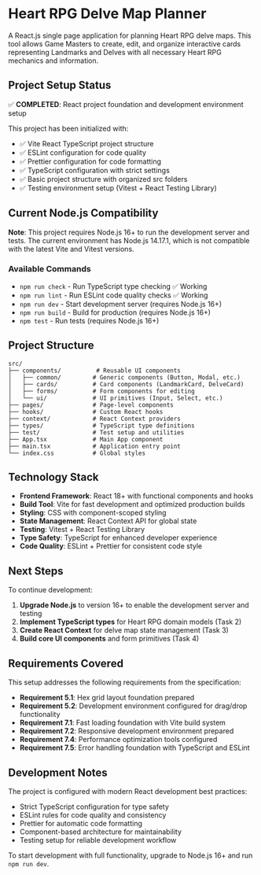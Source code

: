 # Heart RPG Delve Map Planner

A React.js single page application for planning Heart RPG delve maps. This tool allows Game Masters to create, edit, and organize interactive cards representing Landmarks and Delves with all necessary Heart RPG mechanics and information.

## Project Setup Status

✅ **COMPLETED**: React project foundation and development environment setup

This project has been initialized with:

- ✅ Vite React TypeScript project structure
- ✅ ESLint configuration for code quality
- ✅ Prettier configuration for code formatting  
- ✅ TypeScript configuration with strict settings
- ✅ Basic project structure with organized src folders
- ✅ Testing environment setup (Vitest + React Testing Library)

## Current Node.js Compatibility

**Note**: This project requires Node.js 16+ to run the development server and tests. The current environment has Node.js 14.17.1, which is not compatible with the latest Vite and Vitest versions.

### Available Commands

- `npm run check` - Run TypeScript type checking ✅ Working
- `npm run lint` - Run ESLint code quality checks ✅ Working
- `npm run dev` - Start development server (requires Node.js 16+)
- `npm run build` - Build for production (requires Node.js 16+)
- `npm test` - Run tests (requires Node.js 16+)

## Project Structure

```
src/
├── components/          # Reusable UI components
│   ├── common/         # Generic components (Button, Modal, etc.)
│   ├── cards/          # Card components (LandmarkCard, DelveCard)
│   ├── forms/          # Form components for editing
│   └── ui/             # UI primitives (Input, Select, etc.)
├── pages/              # Page-level components
├── hooks/              # Custom React hooks
├── context/            # React Context providers
├── types/              # TypeScript type definitions
├── test/               # Test setup and utilities
├── App.tsx             # Main App component
├── main.tsx            # Application entry point
└── index.css           # Global styles
```

## Technology Stack

- **Frontend Framework**: React 18+ with functional components and hooks
- **Build Tool**: Vite for fast development and optimized production builds
- **Styling**: CSS with component-scoped styling
- **State Management**: React Context API for global state
- **Testing**: Vitest + React Testing Library
- **Type Safety**: TypeScript for enhanced developer experience
- **Code Quality**: ESLint + Prettier for consistent code style

## Next Steps

To continue development:

1. **Upgrade Node.js** to version 16+ to enable the development server and testing
2. **Implement TypeScript types** for Heart RPG domain models (Task 2)
3. **Create React Context** for delve map state management (Task 3)
4. **Build core UI components** and form primitives (Task 4)

## Requirements Covered

This setup addresses the following requirements from the specification:

- **Requirement 5.1**: Hex grid layout foundation prepared
- **Requirement 5.2**: Development environment configured for drag/drop functionality
- **Requirement 7.1**: Fast loading foundation with Vite build system
- **Requirement 7.2**: Responsive development environment prepared
- **Requirement 7.4**: Performance optimization tools configured
- **Requirement 7.5**: Error handling foundation with TypeScript and ESLint

## Development Notes

The project is configured with modern React development best practices:

- Strict TypeScript configuration for type safety
- ESLint rules for code quality and consistency
- Prettier for automatic code formatting
- Component-based architecture for maintainability
- Testing setup for reliable development workflow

To start development with full functionality, upgrade to Node.js 16+ and run `npm run dev`.